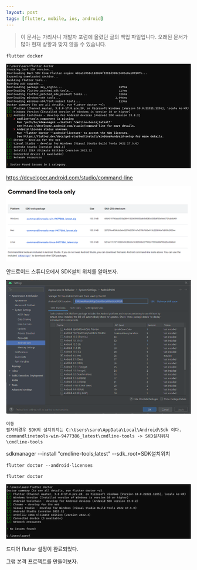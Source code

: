 ```yaml
---
layout: post
tags: [flutter, mobile, ios, android]
---
```


> 이 문서는 가리사니 개발자 포럼에 올렸던 글의 백업 파일입니다.
오래된 문서가 많아 현재 상황과 맞지 않을 수 있습니다.

```
flutter docker
```
![설명](/file/forum/10d80c09-2322-4ee4-8700-f7125117bb29.png)


https://developer.android.com/studio/command-line


![설명](/file/forum/1fc62e4b-3195-4bf9-874c-9d5b3ee07a1e.png)

안드로이드 스튜디오에서 SDK설치 위치를 알아보자.

![설명](/file/forum/08c9018f-83c0-4f05-8799-f6c42d86e779.png)

```
이동
필자의경우 SDK의 설치위치는 C:\Users\saro\AppData\Local\Android\Sdk 이다.
commandlinetools-win-9477386_latest\cmdline-tools -> SKD설치위치\cmdline-tools
```
sdkmanager --install "cmdline-tools;latest" --sdk_root=SDK설치위치


```
flutter doctor --android-licenses
```

```
flutter doctor
```

![설명](/file/forum/6d162689-262f-4219-89ed-05b2c74bd6db.png)

드디어 flutter 설정이 완료되었다.

그럼 본격 프로젝트를 만들어보자.